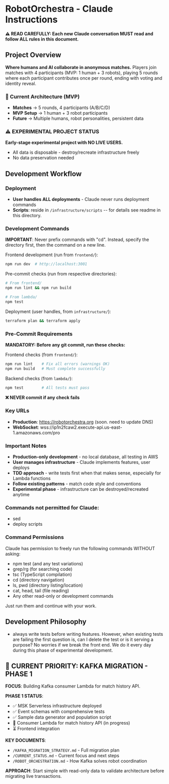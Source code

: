 # RobotOrchestra - Claude Instructions

**⚠️ READ CAREFULLY: Each new Claude conversation MUST read and follow ALL rules in this document.**

## Project Overview

**Where humans and AI collaborate in anonymous matches.** Players join matches with 4 participants (MVP: 1 human + 3 robots), playing 5 rounds where each participant contributes once per round, ending with voting and identity reveal.

### 🎯 Current Architecture (MVP)

- **Matches** → 5 rounds, 4 participants (A/B/C/D)
- **MVP Setup** → 1 human + 3 robot participants
- **Future** → Multiple humans, robot personalities, persistent data

### ⚠️ EXPERIMENTAL PROJECT STATUS

**Early-stage experimental project with NO LIVE USERS.**

- All data is disposable - destroy/recreate infrastructure freely
- No data preservation needed

## Development Workflow

### Deployment

- **User handles ALL deployments** - Claude never runs deployment commands
- **Scripts**: reside in `/infrastructure/scripts` -- for details see readme in this directory.

### Development Commands

**IMPORTANT**: Never prefix commands with "cd". Instead, specify the directory first, then the command on a new line.

Frontend development (run from `frontend/`):
```bash
npm run dev  # http://localhost:3001
```

Pre-commit checks (run from respective directories):
```bash
# From frontend/
npm run lint && npm run build

# From lambda/
npm test
```

Deployment (user handles, from `infrastructure/`):
```bash
terraform plan && terraform apply
```

### Pre-Commit Requirements

**MANDATORY: Before any git commit, run these checks:**

Frontend checks (from `frontend/`):
```bash
npm run lint    # Fix all errors (warnings OK)
npm run build   # Must complete successfully
```

Backend checks (from `lambda/`):
```bash
npm test        # All tests must pass
```

**❌ NEVER commit if any check fails**

### Key URLs

- **Production**: https://robotorchestra.org (soon. need to update DNS)
- **WebSocket**: wss://ip1n2fcaw2.execute-api.us-east-1.amazonaws.com/pro

### Important Notes

- **Production-only development** - no local database, all testing in AWS
- **User manages infrastructure** - Claude implements features, user deploys
- **TDD approach** - write tests first when that makes sense, especially for Lambda functions
- **Follow existing patterns** - match code style and conventions
- **Experimental phase** - infrastructure can be destroyed/recreated anytime

### Commands not permitted for Claude:

- sed
- deploy scripts

### Command Permissions

Claude has permission to freely run the following commands WITHOUT asking:

- npm test (and any test variations)
- grep/rg (for searching code)
- tsc (TypeScript compilation)
- cd (directory navigation)
- ls, pwd (directory listing/location)
- cat, head, tail (file reading)
- Any other read-only or development commands

Just run them and continue with your work.

## Development Philosophy

- always write tests before writing features. However, when existing tests are failing the first question is, can I delete the test or is it serving a purpose? No worries if we break the front end. We do it every day during this phase of experimental development.

## 🚨 CURRENT PRIORITY: KAFKA MIGRATION - PHASE 1

**FOCUS**: Building Kafka consumer Lambda for match history API.

**PHASE 1 STATUS**: 
- ✅ MSK Serverless infrastructure deployed
- ✅ Event schemas with comprehensive tests  
- ✅ Sample data generator and population script
- 🔄 Consumer Lambda for match history API (in progress)
- ⏳ Frontend integration

**KEY DOCUMENTS**:
- `/KAFKA_MIGRATION_STRATEGY.md` - Full migration plan
- `/CURRENT_STATUS.md` - Current focus and next steps
- `/ROBOT_ORCHESTRATION.md` - How Kafka solves robot coordination

**APPROACH**: Start simple with read-only data to validate architecture before migrating live transactions.
